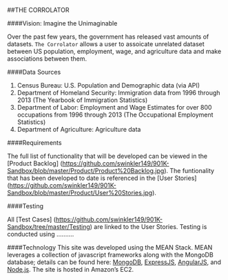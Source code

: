 ##THE CORROLATOR

####Vision: Imagine the Unimaginable

Over the past few years, the government has released vast amounts of datasets. `The Corrolator` allows a user to assoicate unrelated dataset between US population, employment, wage, and agriculture data and make associations between them.  

####Data Sources

1. Census Bureau: U.S. Population and Demographic data (via API)
2. Department of Homeland Security: Immigration data from 1996 through 2013  (The Yearbook of Immigration Statistics)
3. Department of Labor: Employment and Wage Estimates for over 800 occupations from 1996 through 2013 (The Occupational Employment Statistics)
4. Department of Agriculture: Agriculture data

####Requirements

The full list of functionality that will be developed can be viewed in the [Product Backlog] (https://github.com/swinkler149/901K-Sandbox/blob/master/Product/Product%20Backlog.jpg).  The funtionality that has been developed to date is referenced in the [User Stories] (https://github.com/swinkler149/901K-Sandbox/blob/master/Product/User%20Stories.jpg).

####Testing

All [Test Cases] (https://github.com/swinkler149/901K-Sandbox/tree/master/Testing) are linked to the User Stories.  Testing is conducted using ..........

####Technology
This site was developed using the MEAN Stack.  MEAN leverages a collection of javascript frameworks along with the MongoDB database; details can be found here: [MongoDB](http://mongodb.org/), [ExpressJS](http://expressjs.com/), [AngularJS](https://angularjs.org/), and [Node.js](http://nodejs.org/). The site is hosted in Amazon’s EC2.
